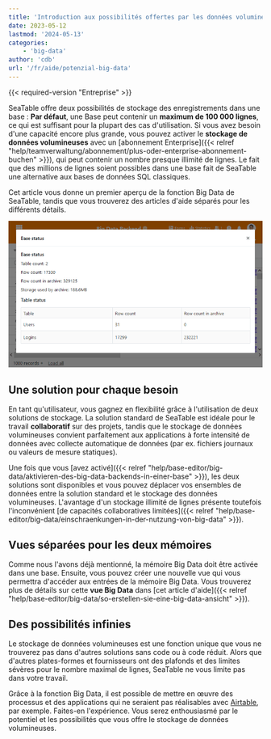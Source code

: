 ```yaml
---
title: 'Introduction aux possibilités offertes par les données volumineuses'
date: 2023-05-12
lastmod: '2024-05-13'
categories:
    - 'big-data'
author: 'cdb'
url: '/fr/aide/potenzial-big-data'
---
```


{{< required-version "Entreprise" >}}

SeaTable offre deux possibilités de stockage des enregistrements dans une base : **Par défaut**, une Base peut contenir un **maximum de 100 000 lignes**, ce qui est suffisant pour la plupart des cas d'utilisation. Si vous avez besoin d'une capacité encore plus grande, vous pouvez activer le **stockage de données volumineuses** avec un [abonnement Enterprise]({{< relref "help/teamverwaltung/abonnement/plus-oder-enterprise-abonnement-buchen" >}}), qui peut contenir un nombre presque illimité de lignes. Le fait que des millions de lignes soient possibles dans une base fait de SeaTable une alternative aux bases de données SQL classiques.

Cet article vous donne un premier aperçu de la fonction Big Data de SeaTable, tandis que vous trouverez des articles d'aide séparés pour les différents détails.

![Le backend Big data en action](images/SeaTable-3.1-Base-Stats-with-Big-Data.png)

## Une solution pour chaque besoin

En tant qu'utilisateur, vous gagnez en flexibilité grâce à l'utilisation de deux solutions de stockage. La solution standard de SeaTable est idéale pour le travail **collaboratif** sur des projets, tandis que le stockage de données volumineuses convient parfaitement aux applications à forte intensité de données avec collecte automatique de données (par ex. fichiers journaux ou valeurs de mesure statiques).

Une fois que vous [avez activé]({{< relref "help/base-editor/big-data/aktivieren-des-big-data-backends-in-einer-base" >}}), les deux solutions sont disponibles et vous pouvez déplacer vos ensembles de données entre la solution standard et le stockage des données volumineuses. L'avantage d'un stockage illimité de lignes présente toutefois l'inconvénient [de capacités collaboratives limitées]({{< relref "help/base-editor/big-data/einschraenkungen-in-der-nutzung-von-big-data" >}}).

## Vues séparées pour les deux mémoires

Comme nous l'avons déjà mentionné, la mémoire Big Data doit être activée dans une base. Ensuite, vous pouvez créer une nouvelle vue qui vous permettra d'accéder aux entrées de la mémoire Big Data. Vous trouverez plus de détails sur cette **vue Big Data** dans [cet article d'aide]({{< relref "help/base-editor/big-data/so-erstellen-sie-eine-big-data-ansicht" >}}).

## Des possibilités infinies

Le stockage de données volumineuses est une fonction unique que vous ne trouverez pas dans d'autres solutions sans code ou à code réduit. Alors que d'autres plates-formes et fournisseurs ont des plafonds et des limites sévères pour le nombre maximal de lignes, SeaTable ne vous limite pas dans votre travail.

Grâce à la fonction Big Data, il est possible de mettre en œuvre des processus et des applications qui ne seraient pas réalisables avec [Airtable](https://seatable.io/fr/alternative-airtable/), par exemple. Faites-en l'expérience. Vous serez enthousiasmé par le potentiel et les possibilités que vous offre le stockage de données volumineuses.
